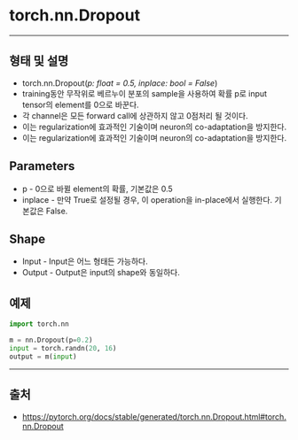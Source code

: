 # torch.nn.Dropout #
--------
## 형태 및 설명 ##
* torch.nn.Dropout(*p: float = 0.5, inplace: bool = False*)
* training동안 무작위로 베르누이 분포의 sample을 사용하여 확률 p로 input tensor의 element를 0으로 바꾼다.
* 각 channel은 모든 forward call에 상관하지 않고 0점처리 될 것이다.
* 이는 regularization에 효과적인 기술이며 neuron의 co-adaptation을 방지한다.
* 이는 regularization에 효과적인 기술이며 neuron의 co-adaptation을 방지한다.
>
## Parameters ##
* p - 0으로 바뀔 element의 확률, 기본값은 0.5
* inplace - 만약 True로 설정될 경우, 이 operation을 in-place에서 실행한다. 기본값은 False.
>
## Shape ##
* Input - Input은 어느 형태든 가능하다.
* Output - Output은 input의 shape와 동일하다.
>
## 예제 ##
```python 
import torch.nn

m = nn.Dropout(p=0.2)
input = torch.randn(20, 16)
output = m(input)
```
-----------
## 출처 ##
* <https://pytorch.org/docs/stable/generated/torch.nn.Dropout.html#torch.nn.Dropout>